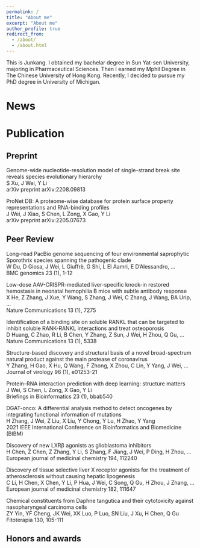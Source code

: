 ```yaml
---
permalink: /
title: "About me"
excerpt: "About me"
author_profile: true
redirect_from: 
  - /about/
  - /about.html
---
```


This is Junkang. I obtained my bachelar degree in Sun Yat-sen University, majoring in Pharmaceutical Sciences. Then I earned my Mphil Degree in The Chinese University of Hong Kong. Recently, I decided to pursue my PhD degree in University of Michigan. 

News
======

Publication
======

**Preprint**
------
Genome-wide nucleotide-resolution model of single-strand break site reveals species evolutionary hierarchy  
S Xu, J Wei, Y Li  
arXiv preprint arXiv:2208.09813

ProNet DB: A proteome-wise database for protein surface property representations and RNA-binding profiles  
J Wei, J Xiao, S Chen, L Zong, X Gao, Y Li  
arXiv preprint arXiv:2205.07673

**Peer Review**
------
Long-read PacBio genome sequencing of four environmental saprophytic Sporothrix species spanning the pathogenic clade  
W Du, D Giosa, J Wei, L Giuffrè, G Shi, L El Aamri, E D’Alessandro, ...  
BMC genomics 23 (1), 1-12

Low-dose AAV-CRISPR-mediated liver-specific knock-in restored hemostasis in neonatal hemophilia B mice with subtle antibody response  
X He, Z Zhang, J Xue, Y Wang, S Zhang, J Wei, C Zhang, J Wang, BA Urip, ...  
Nature Communications 13 (1), 7275

Identification of a binding site on soluble RANKL that can be targeted to inhibit soluble RANK-RANKL interactions and treat osteoporosis  
D Huang, C Zhao, R Li, B Chen, Y Zhang, Z Sun, J Wei, H Zhou, Q Gu, ...  
Nature Communications 13 (1), 5338

Structure-based discovery and structural basis of a novel broad-spectrum natural product against the main protease of coronavirus  
Y Zhang, H Gao, X Hu, Q Wang, F Zhong, X Zhou, C Lin, Y Yang, J Wei, ...  
Journal of virology 96 (1), e01253-21

Protein–RNA interaction prediction with deep learning: structure matters  
J Wei, S Chen, L Zong, X Gao, Y Li  
Briefings in Bioinformatics 23 (1), bbab540

DGAT-onco: A differential analysis method to detect oncogenes by integrating functional information of mutations  
H Zhang, J Wei, Z Liu, X Liu, Y Chong, Y Lu, H Zhao, Y Yang  
2021 IEEE International Conference on Bioinformatics and Biomedicine (BIBM)

Discovery of new LXRβ agonists as glioblastoma inhibitors  
H Chen, Z Chen, Z Zhang, Y Li, S Zhang, F Jiang, J Wei, P Ding, H Zhou, ...  
European journal of medicinal chemistry 194, 112240

Discovery of tissue selective liver X receptor agonists for the treatment of atherosclerosis without causing hepatic lipogenesis  
C Li, H Chen, X Chen, Y Li, P Hua, J Wei, C Song, Q Gu, H Zhou, J Zhang, ...  
European journal of medicinal chemistry 182, 111647

Chemical constituents from Daphne tangutica and their cytotoxicity against nasopharyngeal carcinoma cells  
ZY Yin, YF Cheng, JK Wei, XK Luo, P Luo, SN Liu, J Xu, H Chen, Q Gu  
Fitoterapia 130, 105-111

Honors and awards
------


